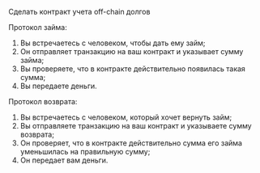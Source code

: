 Сделать контракт учета off-chain долгов

Протокол займа:
1. Вы встречаетесь с человеком, чтобы дать ему займ;
2. Он отправляет транзакцию на ваш контракт и указывает сумму займа; 
3. Вы проверяете, что в контракте действительно появилась такая сумма; 
4. Вы передаете деньги.

Протокол возврата:
1. Вы встречаетесь с человеком, который хочет вернуть займ;
2. Вы отправляете транзакцию на ваш контракт и указываете сумму возврата;
3. Он проверяет, что в контракте действительно сумма его займа уменьшилась на правильную сумму;
4. Он передает вам деньги.
